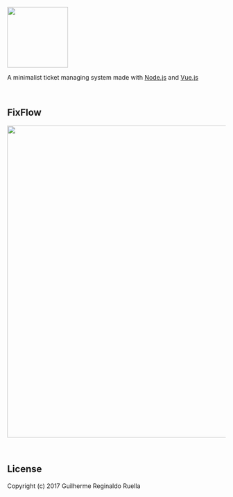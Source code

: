 <p><img width="140" src="http://i.imgur.com/W8u3byH.png"></p>

A minimalist ticket managing system made with [Node.js](https://nodejs.org/) and [Vue.js](https://vuejs.org/)

<br/>

## FixFlow

<p><img width="720" src="http://i.imgur.com/l3QseQV.png"></p>

<br/>

## License

Copyright (c) 2017 Guilherme Reginaldo Ruella
